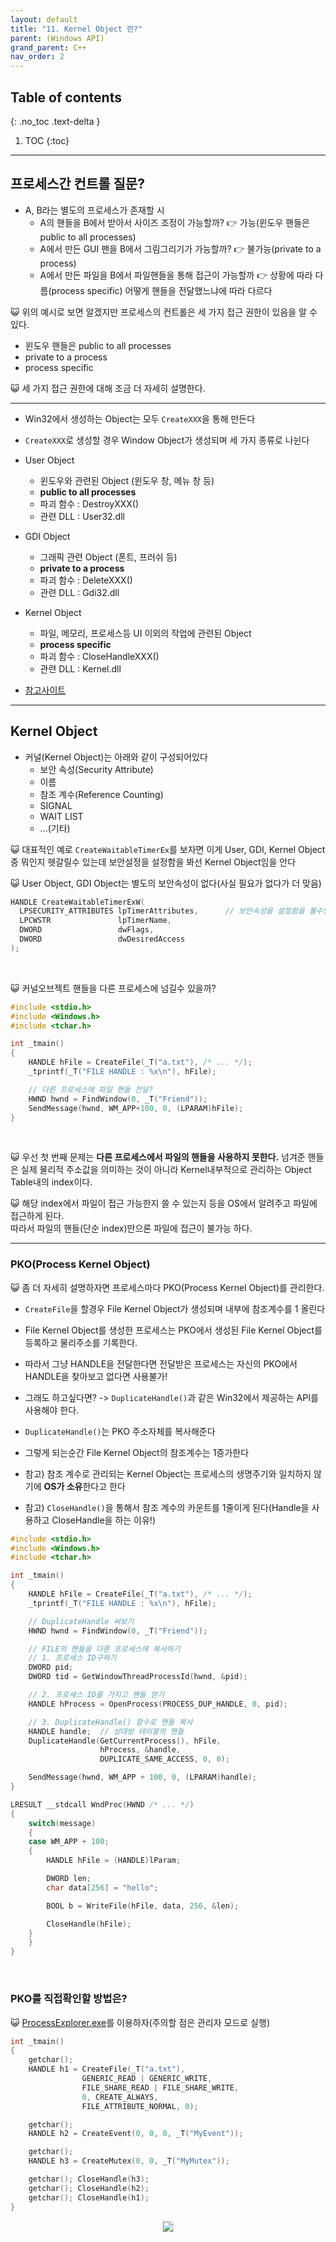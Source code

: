 ```yaml
---
layout: default
title: "11. Kernel Object 란?"
parent: (Windows API)
grand_parent: C++
nav_order: 2
---
```


## Table of contents
{: .no_toc .text-delta }

1. TOC
{:toc}

---

## 프로세스간 컨트롤 질문?

* A, B라는 별도의 프로세스가 존재할 시<br>
    * A의 핸들을 B에서 받아서 사이즈 조정이 가능할까? 👉 가능(윈도우 핸들은 public to all processes)
    * A에서 만든 GUI 팬을 B에서 그림그리기가 가능할까? 👉 불가능(private to a process)
    * A에서 만든 파일을 B에서 파일핸들을 통해 접근이 가능할까 👉 상황에 따라 다름(process specific) 어떻게 핸들을 전달했느냐에 따라 다르다

😺 위의 예시로 보면 알겠지만 프로세스의 컨트롤은 세 가지 접근 권한이 있음을 알 수 있다.

* 윈도우 핸들은 public to all processes
* private to a process
* process specific

😺 세 가지 접근 권한에 대해 조금 더 자세히 설명한다.

---

* Win32에서 생성하는 Object는 모두 `CreateXXX`을 통해 만든다
* `CreateXXX`로 생성할 경우 Window Object가 생성되며 세 가지 종류로 나뉜다

* User Object
    * 윈도우와 관련된 Object (윈도우 창, 메뉴 창 등)
    * **public to all processes**
    * 파괴 함수 : DestroyXXX()
    * 관련 DLL : User32.dll
* GDI Object
    * 그래픽 관련 Object (폰트, 프러쉬 등)
    * **private to a process**
    * 파괴 함수 : DeleteXXX()
    * 관련 DLL : Gdi32.dll
* Kernel Object
    * 파일, 메모리, 프로세스등 UI 이외의 작업에 관련된 Object
    * **process specific**
    * 파괴 함수 : CloseHandleXXX()
    * 관련 DLL : Kernel.dll

* [참고사이트](https://docs.microsoft.com/en-us/windows/win32/sysinfo/object-categories)

---

## Kernel Object

* 커널(Kernel Object)는 아래와 같이 구성되어있다
    * 보안 속성(Security Attribute)
    * 이름
    * 참조 계수(Reference Counting)
    * SIGNAL
    * WAIT LIST
    * ...(기타)

😺 대표적인 예로 `CreateWaitableTimerEx`를 보자면 이게 User, GDI, Kernel Object중 뭐인지 헷갈릴수 있는데 보안설정을 설정함을 봐선 Kernel Object임을 안다

😺 User Object, GDI Object는 별도의 보안속성이 없다(사실 필요가 없다가 더 맞음)

```cpp
HANDLE CreateWaitableTimerExW(
  LPSECURITY_ATTRIBUTES lpTimerAttributes,      // 보안속성을 설정함을 볼수있음
  LPCWSTR               lpTimerName,
  DWORD                 dwFlags,
  DWORD                 dwDesiredAccess
);
```

<br>

😺 커널오브젝트 핸들을 다른 프로세스에 넘길수 있을까?

```cpp
#include <stdio.h>
#include <Windows.h>
#include <tchar.h>

int _tmain()
{
    HANDLE hFile = CreateFile(_T("a.txt"), /* ... */);
    _tprintf(_T("FILE HANDLE : %x\n"), hFile);

    // 다른 프로세스에 파일 핸들 전달?
    HWND hwnd = FindWindow(0, _T("Friend"));
    SendMessage(hwnd, WM_APP+100, 0, (LPARAM)hFile);
}
```

<br>

😺 우선 첫 번째 문제는 **다른 프로세스에서 파일의 핸들을 사용하지 못한다.** 넘겨준 핸들은 실제 물리적 주소값을 의미하는 것이 아니라 Kernel내부적으로 관리하는 Object Table내의 index이다.

😺 해당 index에서 파일이 접근 가능한지 쓸 수 있는지 등을 OS에서 알려주고 파일에 접근하게 된다.<br>
따라서 파일의 핸들(단순 index)만으론 파일에 접근이 불가능 하다.

---

### PKO(Process Kernel Object)

😺 좀 더 자세히 설명하자면 프로세스마다 PKO(Process Kernel Object)를 관리한다. 

* `CreateFile`을 할경우 File Kernel Object가 생성되며 내부에 참조계수를 1 올린다
* File Kernel Object를 생성한 프로세스는 PKO에서 생성된 File Kernel Object를 등록하고 물리주소를 기록한다.
* 따라서 그냥 HANDLE을 전달한다면 전달받은 프로세스는 자신의 PKO에서  HANDLE을 찾아보고 없다면 사용불가!

* 그래도 하고싶다면? -> `DuplicateHandle()`과 같은 Win32에서 제공하는 API를 사용해야 한다.
* `DuplicateHandle()`는 PKO 주소자체를 복사해준다
* 그렇게 되는순간 File Kernel Object의 참조계수는 1증가한다

* 참고) 참조 계수로 관리되는 Kernel Object는 프로세스의 생명주기와 일치하지 않기에 **OS가 소유**한다고 한다
* 참고) `CloseHandle()`을 통해서 참조 계수의 카운트를 1줄이게 된다(Handle을 사용하고 CloseHandle을 하는 이유!)

```cpp
#include <stdio.h>
#include <Windows.h>
#include <tchar.h>

int _tmain()
{
    HANDLE hFile = CreateFile(_T("a.txt"), /* ... */);
    _tprintf(_T("FILE HANDLE : %x\n"), hFile);

    // DuplicateHandle 써보기
    HWND hwnd = FindWindow(0, _T("Friend"));

    // FILE의 핸들을 다른 프로세스에 복사하기
    // 1. 프로세스 ID구하기
    DWORD pid;
    DWORD tid = GetWindowThreadProcessId(hwnd, &pid);

    // 2. 프로세스 ID를 가지고 핸들 얻기
    HANDLE hProcess = OpenProcess(PROCESS_DUP_HANDLE, 0, pid);

    // 3. DuplicateHandle() 함수로 핸들 복사
    HANDLE handle;  // 상대방 테이블의 핸들
    DuplicateHandle(GetCurrentProcess(), hFile,
                    hProcess, &handle,
                    DUPLICATE_SAME_ACCESS, 0, 0);

    SendMessage(hwnd, WM_APP + 100, 0, (LPARAM)handle);
}
```

```cpp
LRESULT __stdcall WndProc(HWND /* ... */)
{
    switch(message)
    {
    case WM_APP + 100;
    {
        HANDLE hFile = (HANDLE)lParam;

        DWORD len;
        char data[256] = "hello";

        BOOL b = WriteFile(hFile, data, 256, &len);

        CloseHandle(hFile);
    }
    }
}
```

<br>

### PKO를 직접확인할 방법은?

😺 [ProcessExplorer.exe](https://docs.microsoft.com/en-us/sysinternals/downloads/process-explorer)를 이용하자(주의할 점은 관리자 모드로 실행)

```cpp
int _tmain()
{
    getchar();
    HANDLE h1 = CreateFile(_T("a.txt"),
                GENERIC_READ | GENERIC_WRITE,
                FILE_SHARE_READ | FILE_SHARE_WRITE,
                0, CREATE_ALWAYS,
                FILE_ATTRIBUTE_NORMAL, 0);

    getchar();
    HANDLE h2 = CreateEvent(0, 0, 0, _T("MyEvent"));

    getchar();
    HANDLE h3 = CreateMutex(0, 0, _T("MyMutex"));

    getchar(); CloseHandle(h3);
    getchar(); CloseHandle(h2);
    getchar(); CloseHandle(h1);
}
```

<p align="center">
  <img src="https://taehyungs-programming-blog.github.io/blog/assets/images/cpp/win32api/win32-11-1.png" style="border-radius:5%;border:1px solid #e6e1e8"/>
</p>
